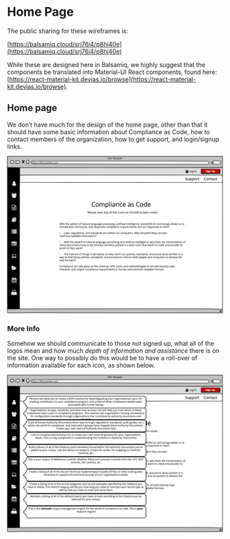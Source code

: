# Home Page

The public sharing for these wireframes is:

[https://balsamiq.cloud/srj76i4/p8hj40e](https://balsamiq.cloud/srj76i4/p8hj40e)

While these are designed here in Balsamiq, we highly suggest that the components be translated into Material-UI React components, found here: [https://react-material-kit.devias.io/browse](https://react-material-kit.devias.io/browse).

## Home page

We don’t have much for the design of the home page, other than that it should have some basic information about Compliance as Code, how to contact members of the organization, how to get support, and login/signup links.

![Home page](../../.gitbook/assets/0%20%2812%29.png)

### More Info

Somehow we should communicate to those _not_ signed up, what all of the logos mean and how much _depth of information and assistance_ there is on the site. One way to possibly do this would be to have a roll-over of information available for each icon, as shown below.

![More info](../../.gitbook/assets/1%20%2811%29.png)

